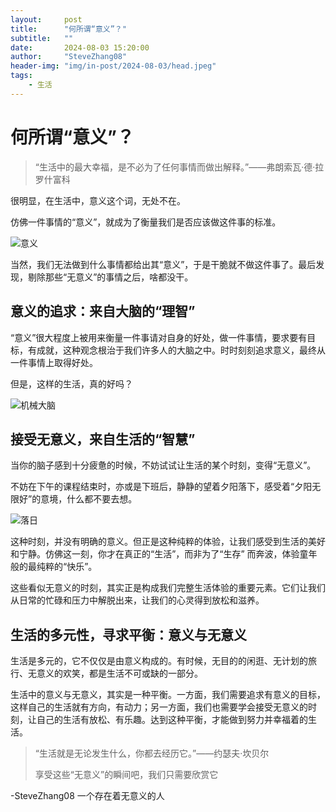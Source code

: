 ```yaml
---
layout:     post
title:      "何所谓“意义”？"
subtitle:   ""
date:       2024-08-03 15:20:00
author:     "SteveZhang08"
header-img: "img/in-post/2024-08-03/head.jpeg"
tags:
    - 生活
---
```


# 何所谓“意义”？
> “生活中的最大幸福，是不必为了任何事情而做出解释。”——弗朗索瓦·德·拉罗什富科

很明显，在生活中，意义这个词，无处不在。  

仿佛一件事情的“意义”，就成为了衡量我们是否应该做这件事的标准。

![意义](https://stevezhang08.github.io/web.github.io/img/in-post/2024-08-03/clock.jpeg)

当然，我们无法做到什么事情都给出其“意义”，于是干脆就不做这件事了。最后发现，剔除那些“无意义”的事情之后，啥都没干。

## 意义的追求：来自大脑的“理智”
“意义”很大程度上被用来衡量一件事请对自身的好处，做一件事情，要求要有目标，有成就，这种观念根治于我们许多人的大脑之中。时时刻刻追求意义，最终从一件事情上取得好处。

但是，这样的生活，真的好吗？

![机械大脑](https://stevezhang08.github.io/web.github.io/img/in-post/2024-08-03/brain.jpeg)

## 接受无意义，来自生活的“智慧”
当你的脑子感到十分疲惫的时候，不妨试试让生活的某个时刻，变得“无意义”。

不妨在下午的课程结束时，亦或是下班后，静静的望着夕阳落下，感受着“夕阳无限好”的意境，什么都不要去想。

![落日](https://stevezhang08.github.io/web.github.io/img/in-post/2024-08-03/sunset.png)

这种时刻，并没有明确的意义。但正是这种纯粹的体验，让我们感受到生活的美好和宁静。仿佛这一刻，你才在真正的“生活”，而非为了“生存”
而奔波，体验童年般的最纯粹的“快乐”。

这些看似无意义的时刻，其实正是构成我们完整生活体验的重要元素。它们让我们从日常的忙碌和压力中解脱出来，让我们的心灵得到放松和滋养。

## 生活的多元性，寻求平衡：意义与无意义

生活是多元的，它不仅仅是由意义构成的。有时候，无目的的闲逛、无计划的旅行、无意义的欢笑，都是生活不可或缺的一部分。

生活中的意义与无意义，其实是一种平衡。一方面，我们需要追求有意义的目标，这样自己的生活就有方向，有动力；另一方面，我们也需要学会接受无意义的时刻，让自己的生活有放松、有乐趣。达到这种平衡，才能做到努力并幸福着的生活。

> “生活就是无论发生什么，你都去经历它。”——约瑟夫·坎贝尔
>
> 享受这些“无意义”的瞬间吧，我们只需要欣赏它

-SteveZhang08 一个存在着无意义的人